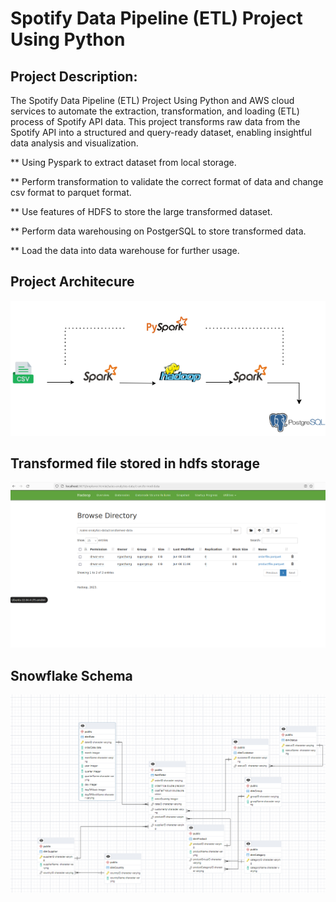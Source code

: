 # Spotify Data Pipeline (ETL) Project Using Python

## Project Description:
The Spotify Data Pipeline (ETL) Project Using Python and  AWS cloud services to automate the extraction, transformation, and loading (ETL) process of Spotify API data. This project transforms raw data from the Spotify API into a structured and query-ready dataset, enabling insightful data analysis and visualization.

 ** Using Pyspark to extract dataset from local storage.
 
 ** Perform transformation to validate the correct format of data and change csv format to parquet format.
 
 ** Use features of HDFS to store the large transformed dataset.
 
 ** Perform data warehousing on PostgerSQL to store transformed data.
 
 ** Load the data into data warehouse for further usage.


## Project Architecure
<img src="etl.png" width=700>

## Transformed file stored in hdfs storage

<img src="hdfs.png" width=700>

## Snowflake Schema

<img src="data/snowflakeschema.png" width=700>



